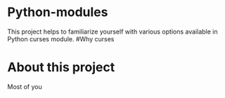 # Python-modules
This project helps to familiarize yourself with various options available in Python curses module.
#Why curses
# About this project
Most of you
